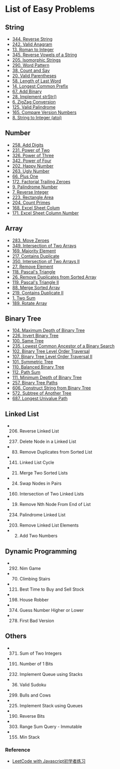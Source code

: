 # List of Easy Problems
## String
- [344. Reverse String](https://leetcode.com/problems/reverse-string)
- [242. Valid Anagram](https://leetcode.com/problems/valid-anagram)
- [13. Roman to Integer](https://leetcode.com/problems/roman-to-integer)
- [345. Reverse Vowels of a String](https://leetcode.com/problems/reverse-vowels-of-a-string)
- [205. Isomorphic Strings](https://leetcode.com/problems/isomorphic-strings)
- [290. Word Pattern](https://leetcode.com/problems/word-pattern)
- [38. Count and Say](https://leetcode.com/problems/count-and-say)
- [20. Valid Parentheses](https://leetcode.com/problems/valid-parentheses)
- [58. Length of Last Word](https://leetcode.com/problems/length-of-last-word)
- [14. Longest Common Prefix](https://leetcode.com/problems/longest-common-prefix)
- [67. Add Binary](https://leetcode.com/problems/add-binary)
- [28. Implement strStr()](https://leetcode.com/problems/implement-strstr)
- [6. ZigZag Conversion](https://leetcode.com/problems/zigzag-conversion)
- [125. Valid Palindrome](https://leetcode.com/problems/valid-palindrome)
- [165. Compare Version Numbers](https://leetcode.com/problems/compare-version-numbers)
- [8. String to Integer (atoi)](https://leetcode.com/problems/string-to-integer-atoi)

## Number
- [258. Add Digits](https://leetcode.com/problems/add-digits)
- [231. Power of Two](https://leetcode.com/problems/power-of-two)
- [326. Power of Three](https://leetcode.com/problems/power-of-three)
- [342. Power of Four](https://leetcode.com/problems/power-of-four)
- [202. Happy Number](https://leetcode.com/problems/happy-number)
- [263. Ugly Number](https://leetcode.com/problems/ugly-number)
- [66. Plus One](https://leetcode.com/problems/plus-one)
- [172. Factorial Trailing Zeroes](https://leetcode.com/problems/factorial-trailing-zeroes)
- [9. Palindrome Number](https://leetcode.com/problems/palindrome-number)
- [7. Reverse Integer](https://leetcode.com/problems/reverse-integer)
- [223. Rectangle Area](https://leetcode.com/problems/rectangle-area)
- [204. Count Primes](https://leetcode.com/problems/count-primes)
- [168. Excel Sheet Colum](https://leetcode.com/problems/excel-sheet-column-title)
- [171. Excel Sheet Column Number](https://leetcode.com/problems/excel-sheet-column-number)

## Array
- [283. Move Zeroes](https://leetcode.com/problems/move-zeroes)
- [349. Intersection of Two Arrays](https://leetcode.com/problems/intersection-of-two-arrays)
- [169. Majority Element](https://leetcode.com/problems/majority-element)
- [217. Contains Duplicate](https://leetcode.com/problems/contains-duplicate)
- [350. Intersection of Two Arrays II](https://leetcode.com/problems/intersection-of-two-arrays-ii)
- [27. Remove Element](https://leetcode.com/problems/remove-element)
- [118. Pascal's Triangle](https://leetcode.com/problems/pascals-triangle)
- [26. Remove Duplicates from Sorted Array](https://leetcode.com/problems/remove-duplicates-from-sorted-array)
- [119. Pascal's Triangle II](https://leetcode.com/problems/pascals-triangle-ii)
- [88. Merge Sorted Array](https://leetcode.com/problems/merge-sorted-array)
- [219. Contains Duplicate II](https://leetcode.com/problems/contains-duplicate-ii)
- [1. Two Sum](https://leetcode.com/problems/two-sum)
- [189. Rotate Array](https://leetcode.com/problems/rotate-array)

## Binary Tree
- [104. Maximum Depth of Binary Tree](https://leetcode.com/problems/maximum-depth-of-binary-tree)
- [226. Invert Binary Tree](https://leetcode.com/problems/invert-binary-tree)
- [100. Same Tree](https://leetcode.com/problems/same-tree)
- [235. Lowest Common Ancestor of a Binary Search](https://leetcode.com/problems/lowest-common-ancestor-of-a-binary-search-tree)
- [102. Binary Tree Level Order Traversal](https://leetcode.com/problems/binary-tree-level-order-traversal)
- [107. Binary Tree Level Order Traversal II](https://leetcode.com/problems/binary-tree-level-order-traversal-ii)
- [101. Symmetric Tree](https://leetcode.com/problems/symmetric-tree)
- [110. Balanced Binary Tree](https://leetcode.com/problems/balanced-binary-tree)
- [112. Path Sum](https://leetcode.com/problems/path-sum)
- [111. Minimum Depth of Binary Tree](https://leetcode.com/problems/minimum-depth-of-binary-tree)
- [257. Binary Tree Paths](https://leetcode.com/problems/binary-tree-paths)
- [606. Construct String from Binary Tree](https://leetcode.com/problems/construct-string-from-binary-tree)
- [572. Subtree of Another Tree](https://leetcode.com/problems/subtree-of-another-tree)
- [687. Longest Univalue Path](https://leetcode.com/problems/longest-univalue-path)

## Linked List
- 206. Reverse Linked List
- 237. Delete Node in a Linked List
- 83. Remove Duplicates from Sorted List
- 141. Linked List Cycle
- 21. Merge Two Sorted Lists
- 24. Swap Nodes in Pairs
- 160. Intersection of Two Linked Lists
- 19. Remove Nth Node From End of List
- 234. Palindrome Linked List
- 203. Remove Linked List Elements
- 2. Add Two Numbers

## Dynamic Programming
- 292. Nim Game
- 70. Climbing Stairs
- 121. Best Time to Buy and Sell Stock
- 198. House Robber
- 374. Guess Number Higher or Lower
- 278. First Bad Version

## Others
- 371. Sum of Two Integers
- 191. Number of 1 Bits
- 232. Implement Queue using Stacks
- 36. Valid Sudoku
- 299. Bulls and Cows
- 225. Implement Stack using Queues
- 190. Reverse Bits
- 303. Range Sum Query - Immutable
- 155. Min Stack

### Reference
- [LeetCode with Javascript初学者练习](https://skyyen999.gitbooks.io/-leetcode-with-javascript/content/)
